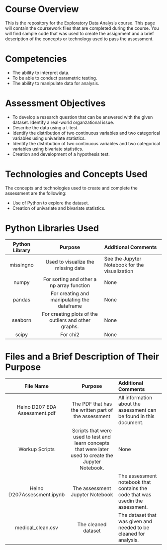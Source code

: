 # Course Overview

This is the repository for the Exploratory Data Analysis course. This page will contain the coursework files that are completed during the course.  You will find sample code that was used to create the assignment and a brief description of the concepts or technology used to pass the assessment. 

# Competencies
- The ability to interpret data.
- To be able to conduct parametric testing.
- The ability to manipulate data for analysis.

# Assessment Objectives
- To develop a research question that can be answered with the given dataset. Identify a real-world organzational issue.
- Describe the data using a t-test.
- Identify the distribution of two continuous variables and two categorical variables using univariate statistics. 
- Identify the distribution of two continuous variables and two categorical variables using bivariate statistics.
- Creation and development of a hypothesis test.

# Technologies and Concepts Used
The concepts and technologies used to create and complete the assessment are the following:
- Use of Python to explore the dataset.
- Creation of univariate and bivariate statistics.


# Python Libraries Used
|**Python Library**|**Purpose**|**Additional Comments**|
|:-----:|:-----:|:-----|
|missingno|Used to visualize the missing data| See the Jupyter Notebook for the visualization | None |
|numpy | For sorting and other a np array function |None|
|pandas |  For creating and manipulating the dataframe |None|
|seaborn | For creating plots of the outliers and other graphs. | None|
|scipy | For chi2 | None |


# Files and a Brief Description of Their Purpose

|**File Name**|**Purpose**|**Additional Comments**|
|:-----:|:-----:|:-----|
| Heino D207 EDA Assessment.pdf | The PDF that has the written part of the assessment | All information about the  assessment can be found in this document. |
|Workup Scripts| Scripts that were used to test and learn concepts that were later used to create the Jupyter Notebook.| None |
|Heino D207Assessment.ipynb| The assessment Jupyter Notebook|The assessment notebook that contains the code that was usedin the assessment.|
|medical_clean.csv| The cleaned dataset | The dataset that was given and needed to be cleaned for analysis. |

